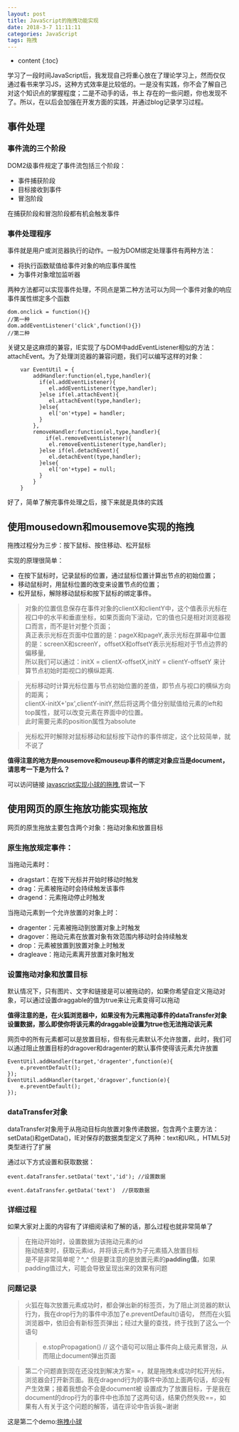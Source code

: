 ```yaml
---
layout: post
title: JavaScript的拖拽功能实现
date: 2018-3-7 11:11:11
categories: JavaScript 
tags: 拖拽
---
```


* content
{:toc}

学习了一段时间JavaScript后，我发现自己将重心放在了理论学习上，然而仅仅通过看书来学习JS，这种方式效率是比较低的。一是没有实践，你不会了解自己对这个知识点的掌握程度；二是不动手的话，书上
存在的一些问题，你也发现不了。所以，在以后会加强在开发方面的实践，并通过blog记录学习过程。





## 事件处理
### 事件流的三个阶段
DOM2级事件规定了事件流包括三个阶段：

* 事件捕获阶段
* 目标接收到事件
* 冒泡阶段

在捕获阶段和冒泡阶段都有机会触发事件

### 事件处理程序
事件就是用户或浏览器执行的动作。一般为DOM绑定处理事件有两种方法：

* 将执行函数赋值给事件对象的响应事件属性
* 为事件对象增加监听器

两种方法都可以实现事件处理，不同点是第二种方法可以为同一个事件对象的响应事件属性绑定多个函数

	dom.onclick = function(){}
	//第一种
	dom.addEventListener('click',function(){})
	//第二种

关键又是这麻烦的兼容，IE实现了与DOM中addEventListener相似的方法：attachEvent。为了处理浏览器的兼容问题，我们可以编写这样的对象：

		var EventUtil = {
		    addHandler:function(el,type,handler){
			  if(el.addEventListener){
			     el.addEventListener(type,handler);
			  }else if(el.attachEvent){
			     el.attachEvent(type,handler);
			  }else{
			     el['on'+type] = handler;
			  }
			},
			removeHandler:function(el,type,handler){
			    if(el.removeEventListener){
			     el.removeEventListener(type,handler);
			  }else if(el.detachEvent){
			     el.detachEvent(type,handler);
			  }else{
			     el['on'+type] = null;
			  }
			}
		}

好了，简单了解完事件处理之后，接下来就是具体的实践

## 使用mousedown和mousemove实现的拖拽
拖拽过程分为三步：按下鼠标、按住移动、松开鼠标

实现的原理很简单：
* 在按下鼠标时，记录鼠标的位置，通过鼠标位置计算出节点的初始位置；
* 移动鼠标时，用鼠标位置的改变来设置节点的位置；
* 松开鼠标，解除移动鼠标和按下鼠标的绑定事件。

>对象的位置信息保存在事件对象的clientX和clientY中，这个值表示光标在视口中的水平和垂直坐标，如果页面向下滚动，它的值也只是相对浏览器视口而言，而不是针对整个页面；   
真正表示光标在页面中位置的是：pageX和pageY,表示光标在屏幕中位置的是：screenX和screenY，offsetX和offsetY表示光标相对于节点边界的偏移量,   
所以我们可以通过：initX = clientX-offsetX,initY = clientY-offsetY 来计算节点初始时距视口的横纵距离.

>光标移动时计算光标位置与节点初始位置的差值，即节点与视口的横纵方向的距离；   
clientX-initX+'px',clientY-initY,然后将这两个值分别赋值给元素的left和top属性，就可以改变元素在界面中的位置。   
此时需要元素的position属性为absolute

>光标松开时解除对鼠标移动和鼠标按下动作的事件绑定，这个比较简单，就不说了

**值得注意的地方是mousemove和mouseup事件的绑定对象应当是document，请思考一下是为什么？**

可以访问链接 [javascript实现小球的拖拽](https://codingrunningman.github.io/demo/drag-demo1.html),尝试一下

## 使用网页的原生拖放功能实现拖放
网页的原生拖放主要包含两个对象：拖动对象和放置目标

### 原生拖放规定事件：
当拖动元素时：

* dragstart：在按下光标并开始时移动时触发
* drag：元素被拖动时会持续触发该事件
* dragend：元素拖动停止时触发

当拖动元素到一个允许放置的对象上时：

* dragenter：元素被拖动到放置对象上时触发
* dragover：拖动元素在放置对象有效范围内移动时会持续触发
* drop：元素被放置到放置对象上时触发
* dragleave：拖动元素离开放置对象时触发

### 设置拖动对象和放置目标
默认情况下，只有图片、文字和链接是可以被拖动的，如果你希望自定义拖动对象，可以通过设置draggable的值为true来让元素变得可以拖动

**值得注意的是，在火狐浏览器中，如果没有为元素拖动事件的dataTransfer对象设置数据，那么即使你将该元素的draggable设置为true也无法拖动该元素**

网页中的所有元素都可以是放置目标，但有些元素默认不允许放置，此时，我们可以通过阻止放置目标的dragover和dragenter的默认事件使得该元素允许放置

	EventUtil.addHandler(target,'dragenter',function(e){
	    e.preventDefault();
	});
	EventUtil.addHandler(target,'dragover',function(e){
	    e.preventDefault();
	});

### dataTransfer对象
dataTransfer对象用于从拖动目标向放置对象传递数据，包含两个主要方法：setData()和getData()，IE对保存的数据类型定义了两种：text和URL，HTML5对类型进行了扩展

通过以下方式设置和获取数据：
	
	event.dataTransfer.setData('text','id'); //设置数据
	
	event.dataTransfer.getData('text')  //获取数据

### 详细过程
如果大家对上面的内容有了详细阅读和了解的话，那么过程也就非常简单了

>在拖动开始时，设置数据为该拖动元素的id   
拖动结束时，获取元素id，并将该元素作为子元素插入放置目标   
是不是非常简单呢？^_^ 但是要注意的是放置元素的**padding值**，如果padding值过大，可能会导致呈现出来的效果有问题

### 问题记录
>火狐在每次放置元素成功时，都会弹出新的标签页，为了阻止浏览器的默认行为，我在drop行为的事件中添加了e.preventDefault()语句，
然而在火狐浏览器中，依旧会有新标签页弹出；经过大量的查找，终于找到了这么一个语句
>>  e.stopPropagation()    // 这个语句可以阻止事件向上级元素冒泡，从而阻止document弹出页面

>第二个问题直到现在还没找到解决方案= =，就是拖拽未成功时松开光标，浏览器会打开新页面。我在dragend行为的事件中添加上面两句话，却没有产生效果；接着我想会不会是document被
设置成为了放置目标，于是我在document的drop行为的事件中也添加了这两句话，结果仍然失败==，如果有人有关于这个问题的解答，请在评论中告诉我~谢谢

这是第二个demo:[拖拽小球](https://codingrunningman.github.io/demo/drag-demo2.html)













